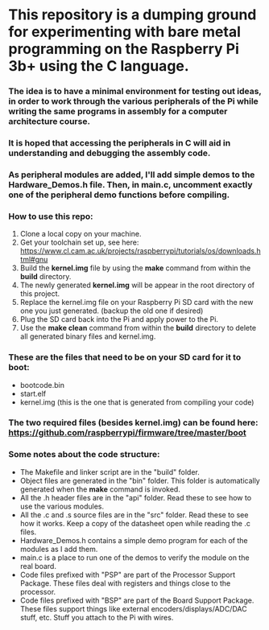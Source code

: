 # This repository is a dumping ground for experimenting with bare metal programming on the Raspberry Pi 3b+ using the C language.

### The idea is to have a minimal environment for testing out ideas, in order to work through the various peripherals of the Pi while writing the same programs in assembly for a computer architecture course.

### It is hoped that accessing the peripherals in C will aid in understanding and debugging the assembly code.

### As peripheral modules are added, I'll add simple demos to the Hardware_Demos.h file. Then, in main.c, uncomment exactly one of the peripheral demo functions before compiling.

### How to use this repo:

1. Clone a local copy on your machine.
2. Get your toolchain set up, see here: https://www.cl.cam.ac.uk/projects/raspberrypi/tutorials/os/downloads.html#gnu
3. Build the **kernel.img** file by using the **make** command from within the **build** directory.
4. The newly generated **kernel.img** will be appear in the root directory of this project.
5. Replace the kernel.img file on your Raspberry Pi SD card with the new one you just generated. (backup the old one if desired)
6. Plug the SD card back into the Pi and apply power to the Pi.
7. Use the **make clean** command from within the **build** directory to delete all generated binary files and kernel.img.

### These are the files that need to be on your SD card for it to boot:
- bootcode.bin
- start.elf
- kernel.img (this is the one that is generated from compiling your code)

### The two required files (besides kernel.img) can be found here: https://github.com/raspberrypi/firmware/tree/master/boot

### Some notes about the code structure:
- The Makefile and linker script are in the "build" folder.
- Object files are generated in the "bin" folder. This folder is automatically generated when the **make** command is invoked.
- All the .h header files are in the "api" folder. Read these to see how to use the various modules.
- All the .c and .s source files are in the "src" folder. Read these to see how it works. Keep a copy of the datasheet open while reading the .c files.
- Hardware_Demos.h contains a simple demo program for each of the modules as I add them.
- main.c is a place to run one of the demos to verify the module on the real board.
- Code files prefixed with "PSP" are part of the Processor Support Package. These files deal with registers and things close to the processor.
- Code files prefixed with "BSP" are part of the Board Support Package. These files support things like external encoders/displays/ADC/DAC stuff, etc. Stuff you attach to the Pi with wires.
